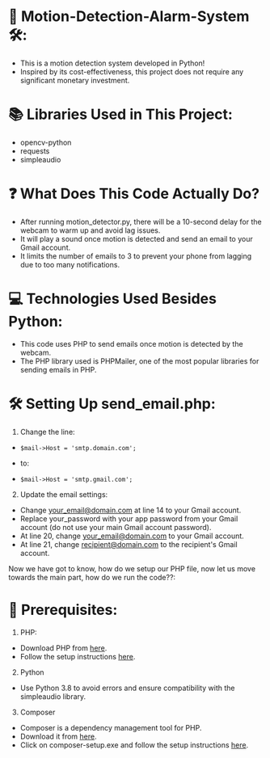 # 🎥 Motion-Detection-Alarm-System 🛠️:

- This is a motion detection system developed in Python!
- Inspired by its cost-effectiveness, this project does not require any significant monetary investment.

# 📚 Libraries Used in This Project:

- opencv-python
- requests
- simpleaudio

# ❓ What Does This Code Actually Do?

- After running motion_detector.py, there will be a 10-second delay for the webcam to warm up and avoid lag issues.
- It will play a sound once motion is detected and send an email to your Gmail account.
- It limits the number of emails to 3 to prevent your phone from lagging due to too many notifications.

# 💻 Technologies Used Besides Python:

- This code uses PHP to send emails once motion is detected by the webcam.
- The PHP library used is PHPMailer, one of the most popular libraries for sending emails in PHP.

# 🛠️ Setting Up send_email.php:

1. Change the line:
-     $mail->Host = 'smtp.domain.com';
- to:
-     $mail->Host = 'smtp.gmail.com';

2. Update the email settings:

- Change your_email@domain.com at line 14 to your Gmail account.
- Replace your_password with your app password from your Gmail account (do not use your main        Gmail account password).
- At line 20, change your_email@domain.com to your Gmail account.
- At line 21, change recipient@domain.com to the recipient's Gmail account.

Now we have got to know, how do we setup our PHP file, now let us move towards the main part, how do we run the code??:

# 📁 Prerequisites:

1. PHP:

- Download PHP from [here](https://windows.php.net/download/).
- Follow the setup instructions [here](https://www.geeksforgeeks.org/how-to-install-php-in-windows-10/).

2. Python

- Use Python 3.8 to avoid errors and ensure compatibility with the simpleaudio library.

3. Composer

- Composer is a dependency management tool for PHP.
- Download it from [here](https://getcomposer.org/download/).
- Click on composer-setup.exe and follow the setup instructions   [here](https://www.geeksforgeeks.org/how-to-install-php-composer-on-windows/).



